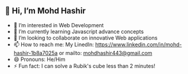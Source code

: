 ## 👋 Hi, I’m Mohd Hashir
- 👀 I’m interested in Web Development
- 🌱 I’m currently learning Javascript advance concepts
- 💞️ I’m looking to collaborate on innovative Web applications
- 📫 How to reach me: My LinedIn: https://www.linkedin.com/in/mohd-hashir-1b8a7025a or mailto: mohdhashir443@gmail.com
- 😄 Pronouns: He/Him
- ⚡ Fun fact: I can solve a Rubik's cube less than 2 minutes!



<!---
Mohd-Hashir-dev/Mohd-Hashir-dev is a ✨ special ✨ repository because its `README.md` (this file) appears on your GitHub profile.
You can click the Preview link to take a look at your changes.
--->
